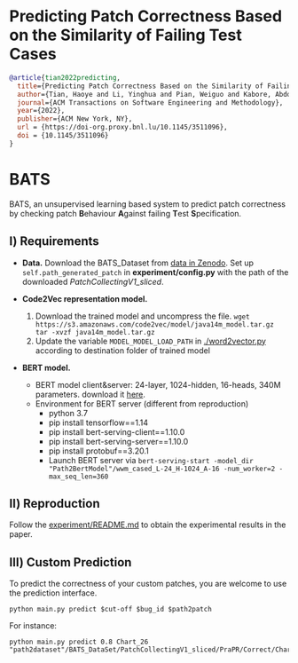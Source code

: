 # Predicting Patch Correctness Based on the Similarity of Failing Test Cases

```bibtex
@article{tian2022predicting,
  title={Predicting Patch Correctness Based on the Similarity of Failing Test Cases},
  author={Tian, Haoye and Li, Yinghua and Pian, Weiguo and Kabore, Abdoul Kader and Liu, Kui and Habib, Andrew and Klein, Jacques and Bissyand{\'e}, Tegawend{\'e} F},
  journal={ACM Transactions on Software Engineering and Methodology},
  year={2022},
  publisher={ACM New York, NY},
  url = {https://doi-org.proxy.bnl.lu/10.1145/3511096},
  doi = {10.1145/3511096}
}
```

# BATS
BATS, an unsupervised learning based system to predict patch correctness by checking patch **B**ehaviour **A**gainst failing **T**est **S**pecification.

## Ⅰ) Requirements
* **Data.**
Download the BATS_Dataset from [data in Zenodo](https://zenodo.org/record/7020346#.YwaKCGQzZb8). 
Set up `self.path_generated_patch` in **experiment/config.py** with the path of the downloaded *PatchCollectingV1_sliced*.

* **Code2Vec representation model.**
  1. Download the trained model and uncompress the file.
  `wget https://s3.amazonaws.com/code2vec/model/java14m_model.tar.gz tar -xvzf java14m_model.tar.gz`
  2. Update the variable `MODEL_MODEL_LOAD_PATH` in [./word2vector.py](https://github.com/HaoyeTianCoder/BATS/blob/main/representation/word2vector.py) according to destination folder of trained model 

* **BERT model.**
    * BERT model client&server: 24-layer, 1024-hidden, 16-heads, 340M parameters. download it [here](https://storage.googleapis.com/bert_models/2019_05_30/wwm_cased_L-24_H-1024_A-16.zip).
    * Environment for BERT server (different from reproduction)
      * python 3.7 
      * pip install tensorflow==1.14
      * pip install bert-serving-client==1.10.0
      * pip install bert-serving-server==1.10.0
      * pip install protobuf==3.20.1
      * Launch BERT server via `bert-serving-start -model_dir "Path2BertModel"/wwm_cased_L-24_H-1024_A-16 -num_worker=2 -max_seq_len=360`

## Ⅱ) Reproduction
  Follow the [experiment/README.md](https://github.com/HaoyeTianCoder/BATS/blob/main/experiment/README.md) to obtain the experimental results in the paper.

## Ⅲ) Custom Prediction 
To predict the correctness of your custom patches, you are welcome to use the prediction interface.
```
python main.py predict $cut-off $bug_id $path2patch
```

For instance: 
```
python main.py predict 0.8 Chart_26 "path2dataset"/BATS_DataSet/PatchCollectingV1_sliced/PraPR/Correct/Chart/26/patch1
```
